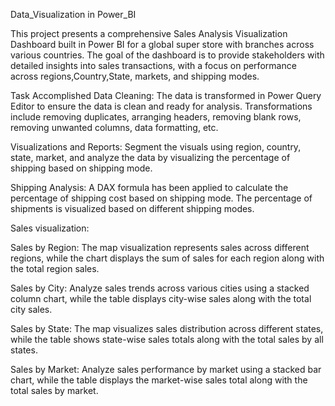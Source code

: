 Data_Visualization in Power_BI

This project presents a comprehensive Sales Analysis Visualization Dashboard built in Power BI for a global super store with branches across various countries. The goal of the dashboard is to provide stakeholders with detailed insights into sales transactions, with a focus on performance across regions,Country,State, markets, and shipping modes.

Task Accomplished
Data Cleaning: The data is transformed in Power Query Editor to ensure the data is clean and ready for analysis. Transformations include removing duplicates, arranging headers, removing blank rows, removing unwanted columns, data formatting, etc.

Visualizations and Reports: Segment the visuals using region, country, state, market, and analyze the data by visualizing the percentage of shipping based on shipping mode.

Shipping Analysis: A DAX formula has been applied to calculate the percentage of shipping cost based on shipping mode. The percentage of shipments is visualized based on different shipping modes.

Sales visualization:

Sales by Region: The map visualization represents sales across different regions, while the chart displays the sum of sales for each region along with the total region sales.

Sales by City: Analyze sales trends across various cities using a stacked column chart, while the table displays city-wise sales along with the total city sales.

Sales by State: The map visualizes sales distribution across different states, while the table shows state-wise sales totals along with the total sales by all states.

Sales by Market: Analyze sales performance by market using a stacked bar chart, while the table displays the market-wise sales total along with the total sales by market.
